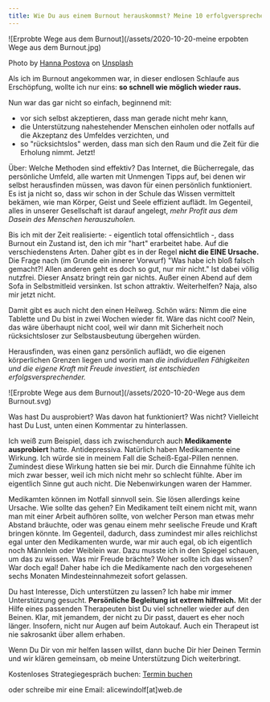 ```yaml
---
title: Wie Du aus einem Burnout herauskommst? Meine 10 erfolgversprechendsten Wege.
---
```

![Erprobte Wege aus dem Burnout](/assets/2020-10-20-meine erpobten Wege aus dem Burnout.jpg)

<span>Photo by <a href="https://unsplash.com/@annapostovaya?utm_source=unsplash&amp;utm_medium=referral&amp;utm_content=creditCopyText">Hanna Postova</a> on <a href="https://unsplash.com/s/photos/burnout?utm_source=unsplash&amp;utm_medium=referral&amp;utm_content=creditCopyText">Unsplash</a></span>

Als ich im Burnout angekommen war, in dieser endlosen Schlaufe aus Erschöpfung, wollte ich nur eins: **so schnell wie möglich wieder raus.** 

Nun war das gar nicht so einfach, beginnend mit: 
- vor sich selbst akzeptieren, dass man gerade nicht mehr kann, 
- die Unterstützung nahestehender Menschen einholen oder notfalls auf die Akzeptanz des Umfeldes verzichten, und 
- so "rücksichtslos" werden, dass man sich den Raum und die Zeit für die Erholung nimmt. Jetzt!

Über: Welche Methoden sind effektiv? Das Internet, die Bücherregale, das persönliche Umfeld, alle warten mit Unmengen Tipps auf, bei denen wir selbst herausfinden müssen, was davon für einen persönlich funktioniert.  Es ist ja nicht so, dass wir schon in der Schule das Wissen vermittelt bekämen, wie man Körper, Geist und Seele effizient auflädt.
Im Gegenteil, alles in unserer Gesellschaft ist darauf angelegt, *mehr Profit aus dem Dasein des Menschen herauszuholen.* 

Bis ich mit der Zeit realisierte: - eigentlich total offensichtlich -, dass Burnout ein Zustand ist, den ich mir "hart" erarbeitet habe. Auf die verschiedenstens Arten. Daher gibt es in der Regel **nicht die EINE Ursache.** Die Frage nach (im Grunde ein innerer Vorwurf) "Was habe ich bloß falsch gemacht?! Allen anderen geht es doch so gut, nur mir nicht." Ist dabei völlig nutzfrei. Dieser Ansatz bringt rein gar nichts. Außer einen Abend auf dem Sofa in Selbstmitleid versinken. Ist schon attraktiv. Weiterhelfen? Naja, also mir jetzt nicht.  

Damit gibt es auch nicht den einen Heilweg. Schön wärs: Nimm die eine Tablette und Du bist in zwei Wochen wieder fit. Wäre das nicht cool? Nein, das wäre überhaupt nicht cool, weil wir dann mit Sicherheit noch rücksichtsloser zur Selbstausbeutung übergehen würden. 

Herausfinden, was einen ganz persönlich auflädt, wo die eigenen körperlichen Grenzen liegen und worin man *die individuellen Fähigkeiten und die eigene Kraft mit Freude investiert, ist entschieden erfolgsversprechender.* 

![Erprobte Wege aus dem Burnout](/assets/2020-10-20-Wege aus dem Burnout.svg)

Was hast Du ausprobiert? Was davon hat funktioniert? Was nicht? Vielleicht hast Du Lust, unten einen Kommentar zu hinterlassen. 

Ich weiß zum Beispiel, dass ich zwischendurch auch **Medikamente ausprobiert** hatte. Antidepressiva. Natürlich haben Medikamente eine Wirkung. Ich würde sie in meinem Fall die Scheiß-Egal-Pillen nennen. Zumindest diese Wirkung hatten sie bei mir. Durch die Einnahme fühlte ich mich zwar besser, weil ich mich nicht mehr so schlecht fühlte. Aber im eigentlich Sinne gut auch nicht. Die Nebenwirkungen waren der Hammer. 

Medikamten können im Notfall sinnvoll sein. Sie lösen allerdings keine Ursache. Wie sollte das gehen? Ein Medikament teilt einem nicht mit, wann man mit einer Arbeit aufhören sollte, von welcher Person man etwas mehr Abstand bräuchte, oder was genau einem mehr seelische Freude und Kraft bringen könnte. Im Gegenteil, dadurch, dass zumindest mir alles reichlichst egal unter den Medikamenten wurde, war mir auch egal, ob ich eigentlich noch Männlein oder Weiblein war. Dazu musste ich in den Spiegel schauen, um das zu wissen. Was mir Freude brächte? Woher sollte ich das wissen? War doch egal! Daher habe ich die Medikamente nach den vorgesehenen sechs Monaten Mindesteinnahmezeit sofort  gelassen. 

Du hast Interesse, Dich unterstützen zu lassen? Ich habe mir immer Unterstützung gesucht. **Persönliche Begleitung ist extrem hilfreich.** Mit der Hilfe eines passenden Therapeuten bist Du viel schneller wieder auf den Beinen. Klar, mit jemandem, der nicht zu Dir passt, dauert es eher noch länger. Insofern, nicht nur Augen auf beim Autokauf. Auch ein Therapeut ist nie sakrosankt über allem erhaben. 

Wenn Du Dir von mir helfen lassen willst, dann buche Dir hier Deinen Termin und wir klären gemeinsam, ob meine Unterstützung Dich weiterbringt. 

Kostenloses Strategiegespräch buchen:
[Termin buchen](https://alicewindolf.youcanbook.me)

oder schreibe mir eine Email: alicewindolf[at]web.de



